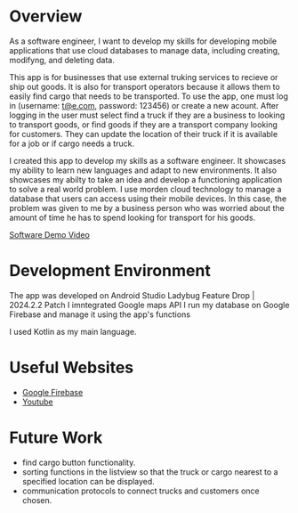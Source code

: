# Overview

As a software engineer, I want to develop my skills for developing mobile applications that use cloud databases to manage data, including creating, modifyng, and deleting data.

This app is for businesses that use external truking services to recieve or ship out goods. 
It is also for transport operators because it allows them to easily find cargo that needs to 
be transported. 
To use the app, one must log in (username: t@e.com, password: 123456) or create a new acount. After logging in the user 
must select find a truck if they are a business to looking to transport goods, or find goods 
if they are a transport company looking for customers.
They can update the location of their truck if it is available for a job or if cargo needs a truck. 

I created this app to develop my skills as a software engineer. It showcases my ability to 
learn new languages and adapt to new environments. It also showcases my abilty to take an idea 
and develop a functioning application to solve a real world problem. I use morden cloud technology to manage a database that users can access using their mobile devices.  In this case, the problem 
was given to me by a business person who was worried about the amount of time he has to spend
looking for transport for his goods. 

[Software Demo Video](https://youtu.be/RlfILEIjij0)

# Development Environment

The app was developed on Android Studio Ladybug Feature Drop | 2024.2.2 Patch 
I imntegrated Google maps API
I run my database on Google Firebase and manage it using the app's functions

I used Kotlin as my main language. 

# Useful Websites

* [Google Firebase](https://firebase.google.com/docs/auth/android/start)
* [Youtube](https://youtu.be/wm626abfMM8)

# Future Work

* find cargo button functionality.
* sorting functions in the listview so that the truck or cargo nearest to a specified location can be displayed. 
* communication protocols to connect trucks and customers once chosen.